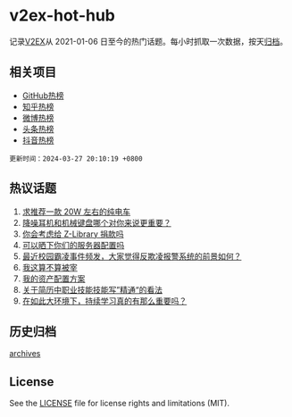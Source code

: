 # v2ex-hot-hub

 记录[V2EX](https://www.v2ex.com/)从 2021-01-06 日至今的热门话题。每小时抓取一次数据，按天[归档](archives)。
 
 ## 相关项目

- [GitHub热榜](https://github.com/it985/github-hot-hub)
- [知乎热榜](https://github.com/it985/zhihu-hot-hub)
- [微博热榜](https://github.com/it985/weibo-hot-hub)
- [头条热榜](https://github.com/it985/toutiao-hot-hub)
- [抖音热榜](https://github.com/it985/douyin-hot-hub)


 `更新时间：2024-03-27 20:10:19 +0800`

## 热议话题

1. [求推荐一款 20W 左右的纯电车](https://www.v2ex.com/t/1027321)
1. [降噪耳机和机械键盘哪个对你来说更重要？](https://www.v2ex.com/t/1027325)
1. [你会考虑给 Z-Library 捐款吗](https://www.v2ex.com/t/1027315)
1. [可以晒下你们的服务器配置吗](https://www.v2ex.com/t/1027481)
1. [最近校园霸凌事件频发，大家觉得反欺凌报警系统的前景如何？](https://www.v2ex.com/t/1027332)
1. [我这算不算被宰](https://www.v2ex.com/t/1027345)
1. [我的资产配置方案](https://www.v2ex.com/t/1027429)
1. [关于简历中职业技能技能写”精通“的看法](https://www.v2ex.com/t/1027333)
1. [在如此大环境下，持续学习真的有那么重要吗？](https://www.v2ex.com/t/1027318)

## 历史归档

[archives](archives)

## License

See the [LICENSE](LICENSE) file for license rights and limitations (MIT).
